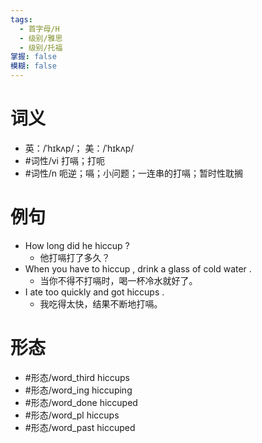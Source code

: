 ```yaml
---
tags:
  - 首字母/H
  - 级别/雅思
  - 级别/托福
掌握: false
模糊: false
---
```

# 词义
- 英：/ˈhɪkʌp/； 美：/ˈhɪkʌp/
- #词性/vi  打嗝；打呃
- #词性/n  呃逆；嗝；小问题；一连串的打嗝；暂时性耽搁
# 例句
- How long did he hiccup ?
	- 他打嗝打了多久？
- When you have to hiccup , drink a glass of cold water .
	- 当你不得不打嗝时，喝一杯冷水就好了。
- I ate too quickly and got hiccups .
	- 我吃得太快，结果不断地打嗝。
# 形态
- #形态/word_third hiccups
- #形态/word_ing hiccuping
- #形态/word_done hiccuped
- #形态/word_pl hiccups
- #形态/word_past hiccuped
